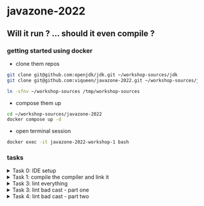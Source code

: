 # javazone-2022

## Will it run ? ... should it even compile ?

### getting started using docker

- clone them repos

```bash
git clone git@github.com:openjdk/jdk.git ~/workshop-sources/jdk
git clone git@github.com:viqueen/javazone-2022.git ~/workshop-sources/javazone-2022

ln -sfnv ~/workshop-sources /tmp/workshop-sources
```

- compose them up

```bash
cd ~/workshop-sources/javazone-2022
docker compose up -d
```

- open terminal session

```bash
docker exec -it javazone-2022-workshop-1 bash
```

### tasks

<details>
<summary>Task 0: IDE setup</summary>
<p>
in the container terminal session

```bash
cd /tmp/workshop-sources/jdk
bash configure
```

if you are using IntelliJ IDEA
```bash
bash bin/idea.sh
```

if you are using VSCode
```bash
make vscode-project
```

open `build/linux-x86_64-server-release/jdk.code-workspace`


</p>
</details>

<details>
<summary>Task 1: compile the compiler and link it</summary>
<p>

in the container terminal session

- build it
```bash
make jdk
```

- link it
```bash
jenv add build/linux-x86_64-server-release/jdk
```

- test it on our maven project 
```bash
cd /tmp/workshop-sources/javazone-2022
mvn compile -P lint-all # should fail build with redundant cast error
mvn compile -P lint-everything # should fail build with error: invalid flag: -Xlint:everything

mvn compile exec:java # see runtime errors in action
```

</p>
</details>

<details>
<summary>Task 3: lint everything</summary>
<p>

- add a new lint option "everything" that operates the same as "all"

</p>
</details>

<details>
<summary>Task 3: lint bad cast - part one</summary>
<p>

- add a new lint option "bad-cast" that always emits a warning when enabled

</p>
</details>

<details>
<summary>Task 4: lint bad cast - part two</summary>
<p>

- update "bad-cast" to inspect cast chain for incompatibilities

</p>
</details>
